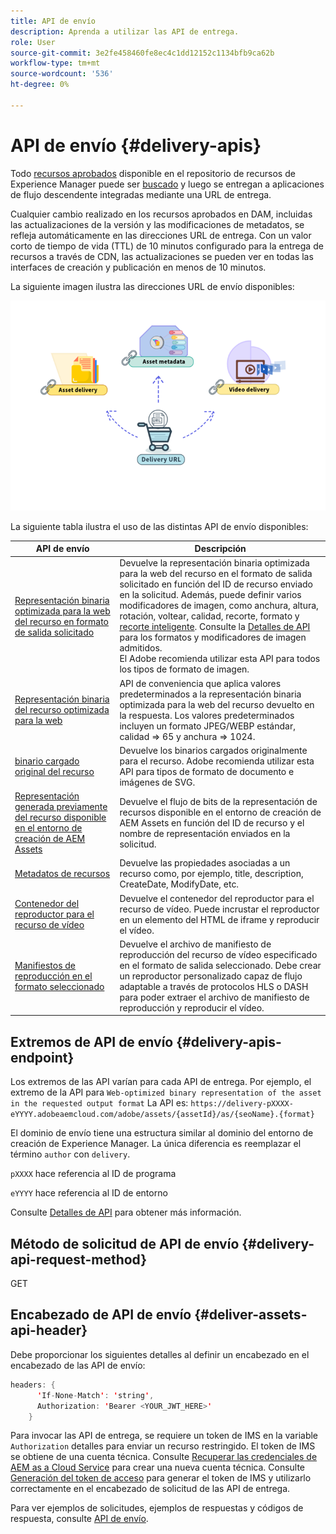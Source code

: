 ```yaml
---
title: API de envío
description: Aprenda a utilizar las API de entrega.
role: User
source-git-commit: 3e2fe458460fe8ec4c1dd12152c1134bfb9ca62b
workflow-type: tm+mt
source-wordcount: '536'
ht-degree: 0%

---
```


# API de envío {#delivery-apis}

Todo [recursos aprobados](approve-assets.md) disponible en el repositorio de recursos de Experience Manager puede ser [buscado](search-assets-api.md) y luego se entregan a aplicaciones de flujo descendente integradas mediante una URL de entrega.

Cualquier cambio realizado en los recursos aprobados en DAM, incluidas las actualizaciones de la versión y las modificaciones de metadatos, se refleja automáticamente en las direcciones URL de entrega. Con un valor corto de tiempo de vida (TTL) de 10 minutos configurado para la entrega de recursos a través de CDN, las actualizaciones se pueden ver en todas las interfaces de creación y publicación en menos de 10 minutos.

La siguiente imagen ilustra las direcciones URL de envío disponibles:

![API de envío](assets/delivery-url.png)

La siguiente tabla ilustra el uso de las distintas API de envío disponibles:

| API de envío | Descripción |
|---|---|
| [Representación binaria optimizada para la web del recurso en formato de salida solicitado](https://adobe-aem-assets-delivery-experimental.redoc.ly/#operation/getAssetSeoFormat) | Devuelve la representación binaria optimizada para la web del recurso en el formato de salida solicitado en función del ID de recurso enviado en la solicitud. Además, puede definir varios modificadores de imagen, como anchura, altura, rotación, voltear, calidad, recorte, formato y [recorte inteligente](/help/assets/dynamic-media/image-profiles.md). Consulte la [Detalles de API](https://adobe-aem-assets-delivery-experimental.redoc.ly/#operation/getAssetSeoFormat) para los formatos y modificadores de imagen admitidos.<br>El Adobe recomienda utilizar esta API para todos los tipos de formato de imagen. |
| [Representación binaria del recurso optimizada para la web](https://adobe-aem-assets-delivery-experimental.redoc.ly/#operation/getAsset) | API de conveniencia que aplica valores predeterminados a la representación binaria optimizada para la web del recurso devuelto en la respuesta. Los valores predeterminados incluyen un formato JPEG/WEBP estándar, calidad => 65 y anchura => 1024. |
| [binario cargado original del recurso](https://adobe-aem-assets-delivery-experimental.redoc.ly/#operation/getAssetOriginal) | Devuelve los binarios cargados originalmente para el recurso. Adobe recomienda utilizar esta API para tipos de formato de documento e imágenes de SVG. |
| [Representación generada previamente del recurso disponible en el entorno de creación de AEM Assets](https://adobe-aem-assets-delivery-experimental.redoc.ly/#operation/getAssetRendition) | Devuelve el flujo de bits de la representación de recursos disponible en el entorno de creación de AEM Assets en función del ID de recurso y el nombre de representación enviados en la solicitud. |
| [Metadatos de recursos](https://adobe-aem-assets-delivery-experimental.redoc.ly/#operation/getAssetMetadata) | Devuelve las propiedades asociadas a un recurso como, por ejemplo, title, description, CreateDate, ModifyDate, etc. |
| [Contenedor del reproductor para el recurso de vídeo](https://adobe-aem-assets-delivery-experimental.redoc.ly/#operation/videoPlayerDelivery) | Devuelve el contenedor del reproductor para el recurso de vídeo. Puede incrustar el reproductor en un elemento del HTML de iframe y reproducir el vídeo. |
| [Manifiestos de reproducción en el formato seleccionado](https://adobe-aem-assets-delivery-experimental.redoc.ly/#operation/videoManifestDelivery) | Devuelve el archivo de manifiesto de reproducción del recurso de vídeo especificado en el formato de salida seleccionado. Debe crear un reproductor personalizado capaz de flujo adaptable a través de protocolos HLS o DASH para poder extraer el archivo de manifiesto de reproducción y reproducir el vídeo. |

## Extremos de API de envío {#delivery-apis-endpoint}

Los extremos de las API varían para cada API de entrega. Por ejemplo, el extremo de la API para `Web-optimized binary representation of the asset in the requested output format` La API es:
`https://delivery-pXXXX-eYYYY.adobeaemcloud.com/adobe/assets/{assetId}/as/{seoName}.{format}`

El dominio de envío tiene una estructura similar al dominio del entorno de creación de Experience Manager. La única diferencia es reemplazar el término `author` con `delivery`.

`pXXXX` hace referencia al ID de programa

`eYYYY` hace referencia al ID de entorno

Consulte [Detalles de API](https://adobe-aem-assets-delivery-experimental.redoc.ly/#tag/Assets) para obtener más información.

## Método de solicitud de API de envío {#delivery-api-request-method}

GET

## Encabezado de API de envío {#deliver-assets-api-header}

Debe proporcionar los siguientes detalles al definir un encabezado en el encabezado de las API de envío:

```java
headers: {
      'If-None-Match': 'string',
      Authorization: 'Bearer <YOUR_JWT_HERE>'
    }
```

Para invocar las API de entrega, se requiere un token de IMS en la variable `Authorization` detalles para enviar un recurso restringido. El token de IMS se obtiene de una cuenta técnica. Consulte [Recuperar las credenciales de AEM as a Cloud Service](https://experienceleague.adobe.com/docs/experience-manager-cloud-service/content/implementing/developing/generating-access-tokens-for-server-side-apis.html?lang=en#fetch-the-aem-as-a-cloud-service-credentials) para crear una nueva cuenta técnica. Consulte [Generación del token de acceso](https://experienceleague.adobe.com/docs/experience-manager-cloud-service/content/implementing/developing/generating-access-tokens-for-server-side-apis.html?lang=en#generating-the-access-token) para generar el token de IMS y utilizarlo correctamente en el encabezado de solicitud de las API de entrega.

Para ver ejemplos de solicitudes, ejemplos de respuestas y códigos de respuesta, consulte [API de envío](https://adobe-aem-assets-delivery-experimental.redoc.ly/#operation/getAssetSeoFormat).
